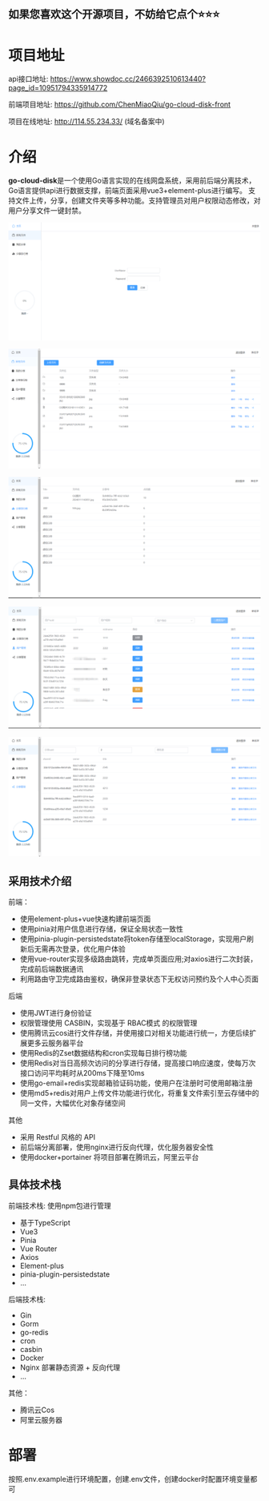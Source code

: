 ## 如果您喜欢这个开源项目，不妨给它点个⭐️⭐️⭐️

# 项目地址

api接口地址: https://www.showdoc.cc/2466392510613440?page_id=10951794335914772

前端项目地址: https://github.com/ChenMiaoQiu/go-cloud-disk-front

项目在线地址: http://114.55.234.33/ (域名备案中)

# 介绍

**go-cloud-disk**是一个使用Go语言实现的在线网盘系统，采用前后端分离技术，Go语言提供api进行数据支撑，前端页面采用vue3+element-plus进行编写。
支持文件上传，分享，创建文件夹等多种功能。支持管理员对用户权限动态修改，对用户分享文件一键封禁。

![登录页面](images/readme/1710765639924.png)

![用户所有文件](images/readme/1710765657430.png)

![实时排行榜](images/readme/1710765682813.png)

![用户管理](images/readme/1710765901535.png)

![分享管理和简单搜索](images/readme/1710765917795.png)

## 采用技术介绍

前端：

- 使用element-plus+vue快速构建前端页面
- 使用pinia对用户信息进行存储，保证全局状态一致性
- 使用pinia-plugin-persistedstate将token存储至localStorage，实现用户刷新后无需再次登录，优化用户体验
- 使用vue-router实现多级路由跳转，完成单页面应用;对axios进行二次封装，完成前后端数据通讯
- 利用路由守卫完成路由鉴权，确保非登录状态下无权访问预约及个人中心页面

后端

- 使用JWT进行身份验证
- 权限管理使用 CASBIN，实现基于 RBAC模式 的权限管理
- 使用腾讯云cos进行文件存储，并使用接口对相关功能进行统一，方便后续扩展更多云服务器平台
- 使用Redis的Zset数据结构和cron实现每日排行榜功能
- 使用Redis对当日高频次访问的分享进行存储，提高接口响应速度，使每万次接口访问平均耗时从200ms下降至10ms
- 使用go-email+redis实现邮箱验证码功能，使用户在注册时可使用邮箱注册
- 使用md5+redis对用户上传文件功能进行优化，将重复文件索引至云存储中的同一文件，大幅优化对象存储空间

其他

- 采用 Restful 风格的 API
- 前后端分离部署，使用nginx进行反向代理，优化服务器安全性
- 使用docker+portainer 将项目部署在腾讯云，阿里云平台

## 具体技术栈

前端技术栈: 使用npm包进行管理

- 基于TypeScript
- Vue3
- Pinia
- Vue Router
- Axios
- Element-plus
- pinia-plugin-persistedstate
- ...

后端技术栈:

- Gin
- Gorm
- go-redis
- cron
- casbin
- Docker
- Nginx 部署静态资源 + 反向代理
- ...

其他：

- 腾讯云Cos
- 阿里云服务器

# 部署

按照.env.example进行环境配置，创建.env文件，创建docker时配置环境变量都可
